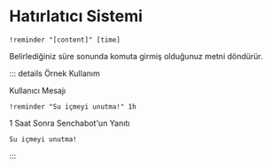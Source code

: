 # Hatırlatıcı Sistemi <Badge type="danger" text="planned | not active" />

```
!reminder "[content]" [time]
```

Belirlediğiniz süre sonunda komuta girmiş olduğunuz metni döndürür.

::: details Örnek Kullanım

Kullanıcı Mesajı

```
!reminder "Su içmeyi unutma!" 1h
```

1 Saat Sonra Senchabot'un Yanıtı

```
Su içmeyi unutma!
```

:::
